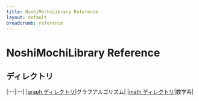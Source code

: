 ```yaml
---
title: NoshiMochiLibrary Reference
layout: default
breadcrumb: reference
---
```


# NoshiMochiLibrary Reference

## ディレクトリ

|:--|:--|
|[graph ディレクトリ](./graph)|グラフアルゴリズム|
|[math ディレクトリ](./math)|数学系|
